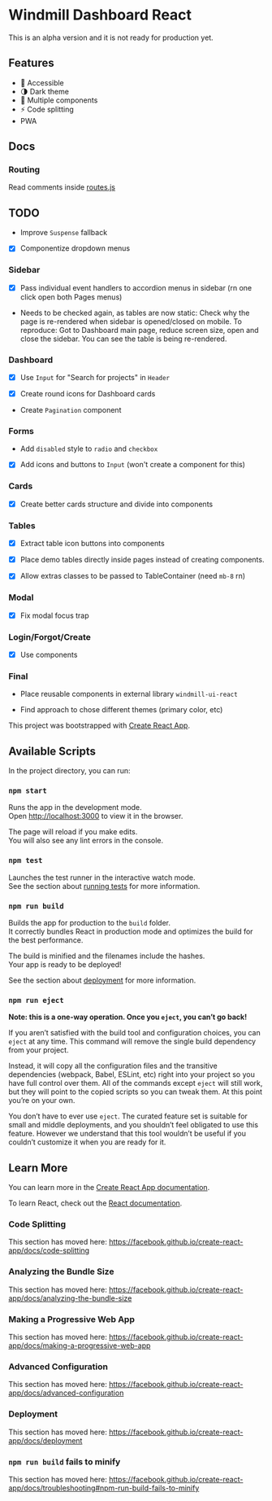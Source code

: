 # Windmill Dashboard React

This is an alpha version and it is not ready for production yet.

## Features

- 🦮 Accessible
- 🌗 Dark theme
- 🧩 Multiple components
- ⚡ Code splitting
- PWA

## Docs

### Routing

Read comments inside [routes.js](./src/routes.js)

## TODO

- Improve `Suspense` fallback

- [x] Componentize dropdown menus

### Sidebar

- [x] Pass individual event handlers to accordion menus in sidebar (rn one click open both Pages menus)

- Needs to be checked again, as tables are now static: Check why the page is re-rendered when sidebar is opened/closed on mobile. To reproduce: Got to Dashboard main page, reduce screen size, open and close the sidebar. You can see the table is being re-rendered.

### Dashboard

- [x] Use `Input` for "Search for projects" in `Header`

- [x] Create round icons for Dashboard cards

- Create `Pagination` component

### Forms

- Add `disabled` style to `radio` and `checkbox`

- [x] Add icons and buttons to `Input` (won't create a component for this)

### Cards

- [x] Create better cards structure and divide into components

### Tables

- [x] Extract table icon buttons into components

- [x] Place demo tables directly inside pages instead of creating components.

- [x] Allow extras classes to be passed to TableContainer (need `mb-8` rn)

### Modal

- [x] Fix modal focus trap

### Login/Forgot/Create

- [x] Use components

### Final

- Place reusable components in external library `windmill-ui-react`

- Find approach to chose different themes (primary color, etc)

This project was bootstrapped with [Create React App](https://github.com/facebook/create-react-app).

## Available Scripts

In the project directory, you can run:

### `npm start`

Runs the app in the development mode.<br />
Open [http://localhost:3000](http://localhost:3000) to view it in the browser.

The page will reload if you make edits.<br />
You will also see any lint errors in the console.

### `npm test`

Launches the test runner in the interactive watch mode.<br />
See the section about [running tests](https://facebook.github.io/create-react-app/docs/running-tests) for more information.

### `npm run build`

Builds the app for production to the `build` folder.<br />
It correctly bundles React in production mode and optimizes the build for the best performance.

The build is minified and the filenames include the hashes.<br />
Your app is ready to be deployed!

See the section about [deployment](https://facebook.github.io/create-react-app/docs/deployment) for more information.

### `npm run eject`

**Note: this is a one-way operation. Once you `eject`, you can’t go back!**

If you aren’t satisfied with the build tool and configuration choices, you can `eject` at any time. This command will remove the single build dependency from your project.

Instead, it will copy all the configuration files and the transitive dependencies (webpack, Babel, ESLint, etc) right into your project so you have full control over them. All of the commands except `eject` will still work, but they will point to the copied scripts so you can tweak them. At this point you’re on your own.

You don’t have to ever use `eject`. The curated feature set is suitable for small and middle deployments, and you shouldn’t feel obligated to use this feature. However we understand that this tool wouldn’t be useful if you couldn’t customize it when you are ready for it.

## Learn More

You can learn more in the [Create React App documentation](https://facebook.github.io/create-react-app/docs/getting-started).

To learn React, check out the [React documentation](https://reactjs.org/).

### Code Splitting

This section has moved here: https://facebook.github.io/create-react-app/docs/code-splitting

### Analyzing the Bundle Size

This section has moved here: https://facebook.github.io/create-react-app/docs/analyzing-the-bundle-size

### Making a Progressive Web App

This section has moved here: https://facebook.github.io/create-react-app/docs/making-a-progressive-web-app

### Advanced Configuration

This section has moved here: https://facebook.github.io/create-react-app/docs/advanced-configuration

### Deployment

This section has moved here: https://facebook.github.io/create-react-app/docs/deployment

### `npm run build` fails to minify

This section has moved here: https://facebook.github.io/create-react-app/docs/troubleshooting#npm-run-build-fails-to-minify

